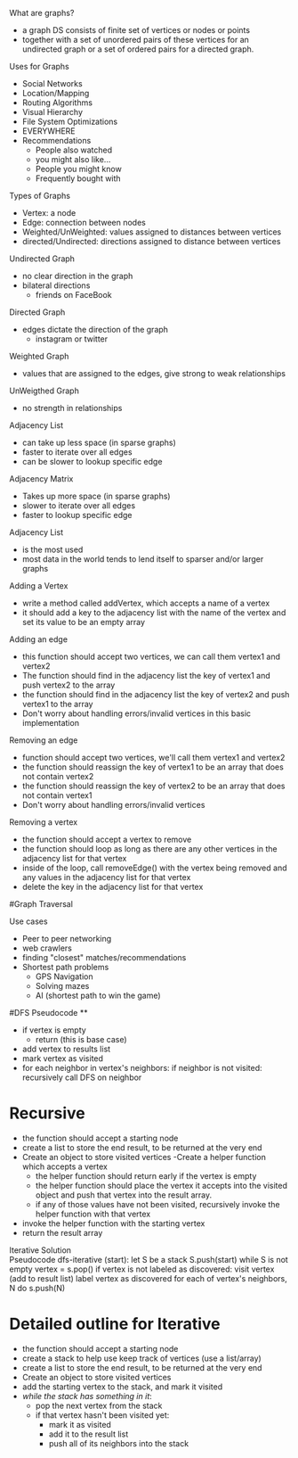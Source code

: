 What are graphs?
- a graph DS consists of finite set of vertices or nodes or points
- together with a set of unordered pairs of these vertices for an undirected graph or a set of ordered pairs for a directed graph.


Uses for Graphs
- Social Networks
- Location/Mapping
- Routing Algorithms
- Visual Hierarchy
- File System Optimizations
- EVERYWHERE
- Recommendations
    - People also watched
    - you might also like...
    - People you might know
    - Frequently bought with

Types of Graphs
- Vertex: a node
- Edge: connection between nodes
- Weighted/UnWeighted: values assigned to distances between vertices
- directed/Undirected: directions assigned to distance between vertices

Undirected Graph 
- no clear direction in the graph
- bilateral directions
    - friends on FaceBook

Directed Graph
- edges dictate the direction of the graph
    - instagram or twitter

Weighted Graph 
- values that are assigned to the edges, give strong to weak relationships

UnWeigthed Graph 
- no strength in relationships


Adjacency List 
- can take up less space (in sparse graphs)
- faster to iterate over all edges 
- can be slower to lookup specific edge

Adjacency Matrix
- Takes up more space (in sparse graphs)
- slower to iterate over all edges 
- faster to lookup specific edge

Adjacency List 
- is the most used 
- most data in the world tends to lend itself to sparser and/or larger graphs


Adding a Vertex
- write a method called addVertex, which accepts a name of a vertex
- it should add a key to the adjacency list with the name of the vertex and set its value to be an empty array

Adding an edge 
- this function should accept two vertices, we can call them vertex1 and vertex2
- The function should find in the adjacency list the key of vertex1 and push vertex2 to the array
- the function should find in the adjacency list the key of vertex2 and push vertex1 to the array
- Don't worry about handling errors/invalid vertices in this basic implementation

Removing an edge
- function should accept two vertices, we'll call them vertex1 and vertex2
- the function should reassign the key of vertex1 to be an array that does not contain vertex2
- the function should reassign the key of vertex2 to be an array that does not contain vertex1
- Don't worry about handling errors/invalid vertices

Removing a vertex
- the function should accept a vertex to remove
- the function should loop as long as there are any other vertices in the adjacency list for that vertex
- inside of the loop, call removeEdge() with the vertex being removed and any values in the adjacency list for that vertex
- delete the key in the adjacency list for that vertex


#Graph Traversal

Use cases
- Peer to peer networking 
- web crawlers 
- finding "closest" matches/recommendations
- Shortest path problems 
    - GPS Navigation
    - Solving mazes
    - AI (shortest path to win the game)


#DFS Pseudocode **
- if vertex is empty
    - return (this is base case)
- add vertex to results list 
- mark vertex as visited 
- for each neighbor in vertex's neighbors: 
    if neighbor is not visited:
        recursively call DFS on neighbor

# Recursive 
- the function should accept a starting node 
- create a list to store the end result, to be returned at the very end
- Create an object to store visited vertices
-Create a helper function which accepts a vertex
    - the helper function should return early if the vertex is empty
    - the helper function should place the vertex it accepts into the visited object and push that vertex into the result array.
    - if any of those values have not been visited, recursively invoke the helper function with that vertex
- invoke the helper function with the starting vertex
- return the result array


Iterative Solution  
Pseudocode 
 dfs-iterative (start):
    let S be a stack 
    S.push(start)
    while S is not empty
        vertex = s.pop()
        if vertex is not labeled as discovered:
            visit vertex (add to result list)
            label vertex as discovered
            for each of vertex's neighbors, N do s.push(N)

# Detailed outline for Iterative
- the function should accept a starting node
- create a stack to help use keep track of vertices (use a list/array)
- create a list to store the end result, to be returned at the very end
- Create an object to store visited vertices
- add the starting vertex to the stack, and mark it visited
- *while the stack has something in it*:
    - pop the next vertex from the stack
    - if that vertex hasn't been visited yet:
        - mark it as visited
        - add it to the result list
        - push all of its neighbors into the stack

